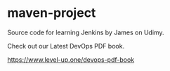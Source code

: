 # maven-project
Source code for learning Jenkins by James on Udimy.

Check out our Latest DevOps PDF book.

https://www.level-up.one/devops-pdf-book
